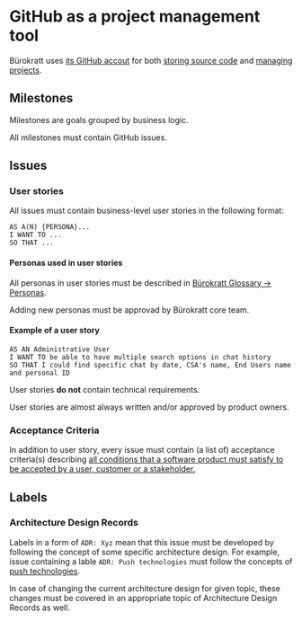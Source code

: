 # GitHub as a project management tool

Bürokratt uses [its GitHub accout](https://github.com/buerokratt) for both [storing source code](https://github.com/orgs/buerokratt/repositories) and [managing projects](https://github.com/orgs/buerokratt/projects?query=is%3Aopen&type=new).


## Milestones
Milestones are goals grouped by business logic.

All milestones must contain GitHub issues.


## Issues

### User stories
All issues must contain business-level user stories in the following format:
```
AS A(N) {PERSONA}...
I WANT TO ...
SO THAT ...
```
#### Personas used in user stories

All personas in user stories must be described in [Bürokratt Glossary -> Personas](https://github.com/buerokratt/Buerokratt-onboarding/blob/main/glossary.md#personas).

Adding new personas must be approvad by Bürokratt core team.

#### Example of a user story

```
AS AN Administrative User
I WANT TO be able to have multiple search options in chat history
SO THAT I could find specific chat by date, CSA's name, End Users name and personal ID
```

User stories **do not** contain technical requirements.

User stories are almost always written and/or approved by product owners.


### Acceptance Criteria

In addition to user story, every issue must contain (a list of) acceptance criteria(s) describing [all conditions that a software product must satisfy to be accepted by a user, customer or a stakeholder.](https://www.productplan.com/glossary/acceptance-criteria/#:~:text=Acceptance%20Criteria%20Definition%201%3A%20%E2%80%9CConditions,meet.%E2%80%9D%20(via%20Google))


## Labels

### Architecture Design Records

Labels in a form of `ADR: Xyz` mean that this issue must be developed by following the concept of some specific architecture design. For example, issue containing a lable `ADR: Push technologies` must follow the concepts of [push technologies](https://github.com/buerokratt/Buerokratt-onboarding/blob/main/architecture-design-records.md#push-technologies).

In case of changing the current architecture design for given topic, these changes must be covered in an appropriate topic of Architecture Design Records as well.
